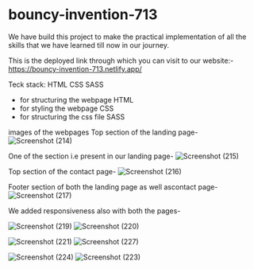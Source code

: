 # bouncy-invention-713
We have build this project to make the practical implementation of all the skills that we have learned till now in our journey.

This is the deployed link through which you can visit to our website:-
https://bouncy-invention-713.netlify.app/

Teck stack:
HTML
CSS
SASS

- for structuring the webpage
HTML
- for styling the webpage
CSS
- for structuring the css file
SASS

images of the webpages
Top section of the landing page-
![Screenshot (214)](https://github.com/sur-123-bhi/bouncy-invention-713/assets/129533897/d31f03b4-6204-4f5f-ad29-210aa5ca2f69)




One of the section i.e present in our landing page-
![Screenshot (215)](https://github.com/sur-123-bhi/bouncy-invention-713/assets/129533897/d22ae4d2-d461-4354-98d3-20e3a0673a09)



Top section of the contact page-
![Screenshot (216)](https://github.com/sur-123-bhi/bouncy-invention-713/assets/129533897/5ca4204a-9cc0-4726-94dc-6dfaf2dca4d6)




Footer section of both the landing page as well ascontact page-
![Screenshot (217)](https://github.com/sur-123-bhi/bouncy-invention-713/assets/129533897/8ca22217-d813-43ce-b106-6908f28d0d79)


We added responsiveness also with both the pages-


![Screenshot (219)](https://github.com/sur-123-bhi/bouncy-invention-713/assets/129533897/7e690e9b-21f2-4494-8ef4-a188de967eda)
![Screenshot (220)](https://github.com/sur-123-bhi/bouncy-invention-713/assets/129533897/b95357b6-425e-40ce-981d-ee8e5999e2e3)

![Screenshot (221)](https://github.com/sur-123-bhi/bouncy-invention-713/assets/129533897/994141ef-534c-453b-b6f2-6327adff57f4)
![Screenshot (227)](https://github.com/sur-123-bhi/bouncy-invention-713/assets/129533897/950a8944-958e-4f5e-90ac-11affc689859)

![Screenshot (224)](https://github.com/sur-123-bhi/bouncy-invention-713/assets/129533897/0529aa8f-1fe6-4a09-95d0-843ae32ea2eb)
![Screenshot (223)](https://github.com/sur-123-bhi/bouncy-invention-713/assets/129533897/b8018c50-7aa5-4c04-aee1-119dce783554)

